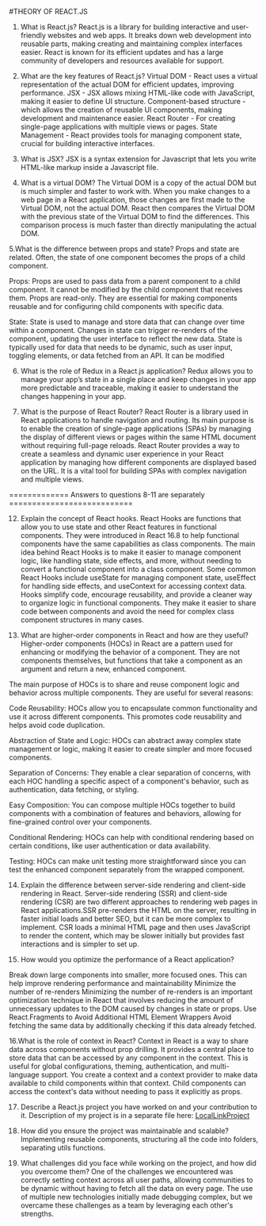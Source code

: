 #THEORY OF REACT.JS

1. What is React.js?
   React.js is a library for building interactive and user-friendly websites and web apps. It breaks down web development into reusable parts, making creating and maintaining complex interfaces easier. React is known for its efficient updates and has a large community of developers and resources available for support.

2. What are the key features of React.js?
   Virtual DOM - React uses a virtual representation of the actual DOM for efficient updates, improving performance.
   JSX - JSX allows mixing HTML-like code with JavaScript, making it easier to define UI structure.
   Component-based structure - which allows the creation of reusable UI components, making development and maintenance easier.
   React Router - For creating single-page applications with multiple views or pages.
   State Management - React provides tools for managing component state, crucial for building interactive interfaces.

3. What is JSX?
   JSX is a syntax extension for Javascript that lets you write HTML-like markup inside a Javascript file.

4. What is a virtual DOM?
   The Virtual DOM is a copy of the actual DOM but is much simpler and faster to work with. When you make changes to a web page in a React application, those changes are first made to the Virtual DOM, not the actual DOM. React then compares the Virtual DOM with the previous state of the Virtual DOM to find the differences. This comparison process is much faster than directly manipulating the actual DOM.

5.What is the difference between props and state?
Props and state are related. Often, the state of one component becomes the props of a child component.

Props:
Props are used to pass data from a parent component to a child component.
It cannot be modified by the child component that receives them.
Props are read-only.
They are essential for making components reusable and for configuring child components with specific data.

State:
State is used to manage and store data that can change over time within a component.
Changes in state can trigger re-renders of the component, updating the user interface to reflect the new data.
State is typically used for data that needs to be dynamic, such as user input, toggling elements, or data fetched from an API.
It can be modified

6. What is the role of Redux in a React.js application?
   Redux allows you to manage your app’s state in a single place and keep changes in your app more predictable and traceable, making it easier to understand the changes happening in your app.

7. What is the purpose of React Router?
   React Router is a library used in React applications to handle navigation and routing. Its main purpose is to enable the creation of single-page applications (SPAs) by managing the display of different views or pages within the same HTML document without requiring full-page reloads.
   React Router provides a way to create a seamless and dynamic user experience in your React application by managing how different components are displayed based on the URL. It is a vital tool for building SPAs with complex navigation and multiple views.

============= Answers to questions 8-11 are separately ===========================

12. Explain the concept of React hooks.
    React Hooks are functions that allow you to use state and other React features in functional components. They were introduced in React 16.8 to help functional components have the same capabilities as class components. The main idea behind React Hooks is to make it easier to manage component logic, like handling state, side effects, and more, without needing to convert a functional component into a class component. Some common React Hooks include useState for managing component state, useEffect for handling side effects, and useContext for accessing context data. Hooks simplify code, encourage reusability, and provide a cleaner way to organize logic in functional components. They make it easier to share code between components and avoid the need for complex class component structures in many cases.

13. What are higher-order components in React and how are they useful?
    Higher-order components (HOCs) in React are a pattern used for enhancing or modifying the behavior of a component. They are not components themselves, but functions that take a component as an argument and return a new, enhanced component.

The main purpose of HOCs is to share and reuse component logic and behavior across multiple components. They are useful for several reasons:

Code Reusability: HOCs allow you to encapsulate common functionality and use it across different components. This promotes code reusability and helps avoid code duplication.

Abstraction of State and Logic: HOCs can abstract away complex state management or logic, making it easier to create simpler and more focused components.

Separation of Concerns: They enable a clear separation of concerns, with each HOC handling a specific aspect of a component's behavior, such as authentication, data fetching, or styling.

Easy Composition: You can compose multiple HOCs together to build components with a combination of features and behaviors, allowing for fine-grained control over your components.

Conditional Rendering: HOCs can help with conditional rendering based on certain conditions, like user authentication or data availability.

Testing: HOCs can make unit testing more straightforward since you can test the enhanced component separately from the wrapped component.

14. Explain the difference between server-side rendering and client-side rendering in React.
    Server-side rendering (SSR) and client-side rendering (CSR) are two different approaches to rendering web pages in React applications.SSR pre-renders the HTML on the server, resulting in faster initial loads and better SEO, but it can be more complex to implement. CSR loads a minimal HTML page and then uses JavaScript to render the content, which may be slower initially but provides fast interactions and is simpler to set up.

15. How would you optimize the performance of a React application?

Break down large components into smaller, more focused ones. This can help improve rendering performance and maintainability
Minimize the number of re-renders
Minimizing the number of re-renders is an important optimization technique in React that involves reducing the amount of unnecessary updates to the DOM caused by changes in state or props.
Use React.Fragments to Avoid Additional HTML Element Wrappers
Avoid fetching the same data by additionally checking if this data already fetched.

16.What is the role of context in React?
Context in React is a way to share data across components without prop drilling. It provides a central place to store data that can be accessed by any component in the context. This is useful for global configurations, theming, authentication, and multi-language support. You create a context and a context provider to make data available to child components within that context. Child components can access the context's data without needing to pass it explicitly as props.

17. Describe a React.js project you have worked on and your contribution to it.
    Description of my project is in a separate file here: [LocalLinkProject](LocalLinkProject.txt)

18. How did you ensure the project was maintainable and scalable?
    Implementing reusable components, structuring all the code into folders, separating utils functions.

19. What challenges did you face while working on the project, and how did you overcome them?
    One of the challenges we encountered was correctly setting context across all user paths, allowing communities to be dynamic without having to fetch all the data on every page. The use of multiple new technologies initially made debugging complex, but we overcame these challenges as a team by leveraging each other's strengths.
